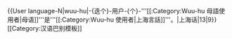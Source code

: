 {{User language-N|wuu-hu|-{迭个}-用户-{个}-'''[[:Category:Wuu-hu 母語使用者|母语]]'''是'''[[:Category:Wuu-hu 使用者|上海言話]]'''。|上海话|13|9}}<noinclude>
[[Category:汉语巴别模板]]
</noinclude>
